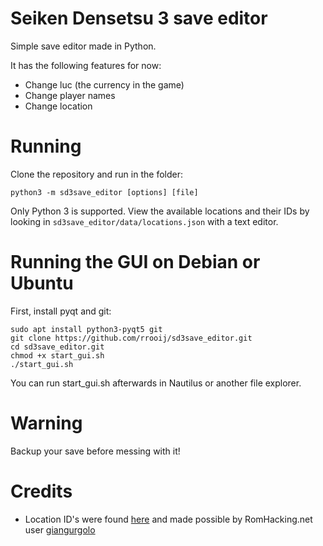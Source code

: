 # Seiken Densetsu 3 save editor

Simple save editor made in Python.

It has the following features for now:

* Change luc (the currency in the game)
* Change player names
* Change location

# Running

Clone the repository and run in the folder:

`python3 -m sd3save_editor [options] [file]`

Only Python 3 is supported. View the available locations and their IDs by looking in `sd3save_editor/data/locations.json` with a text editor.

# Running the GUI on Debian or Ubuntu

First, install pyqt and git:

```
sudo apt install python3-pyqt5 git
git clone https://github.com/rrooij/sd3save_editor.git
cd sd3save_editor.git
chmod +x start_gui.sh
./start_gui.sh
```

You can run start_gui.sh afterwards in Nautilus or another file explorer.

# Warning

Backup your save before messing with it!

# Credits

* Location ID's were found [here](https://www.romhacking.net/documents/662/) and made possible by RomHacking.net user [giangurgolo](https://www.romhacking.net/community/801/)
